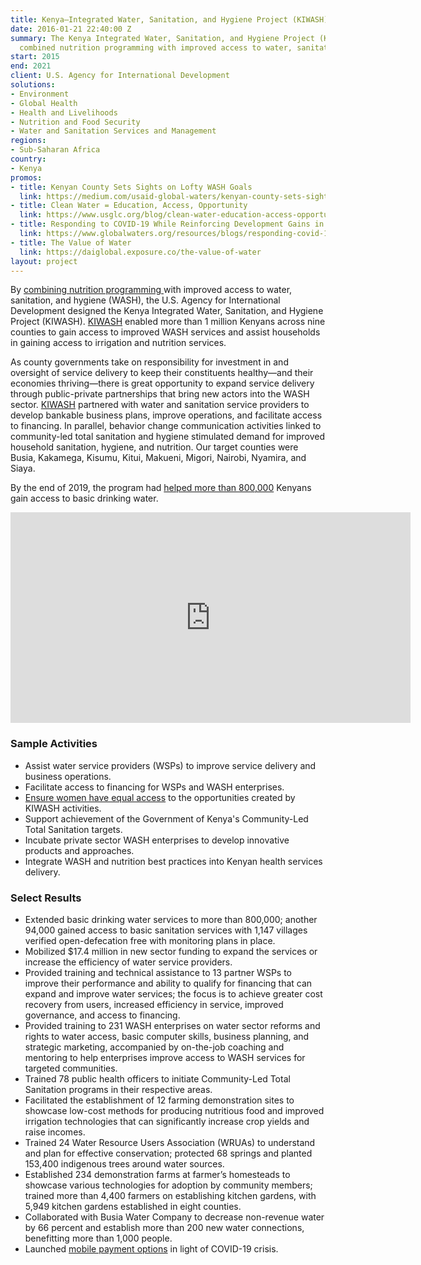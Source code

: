 ```yaml
---
title: Kenya—Integrated Water, Sanitation, and Hygiene Project (KIWASH)
date: 2016-01-21 22:40:00 Z
summary: The Kenya Integrated Water, Sanitation, and Hygiene Project (KIWASH) project
  combined nutrition programming with improved access to water, sanitation, and hygiene.
start: 2015
end: 2021
client: U.S. Agency for International Development
solutions:
- Environment
- Global Health
- Health and Livelihoods
- Nutrition and Food Security
- Water and Sanitation Services and Management
regions:
- Sub-Saharan Africa
country:
- Kenya
promos:
- title: Kenyan County Sets Sights on Lofty WASH Goals
  link: https://medium.com/usaid-global-waters/kenyan-county-sets-sights-on-lofty-wash-goals-958c3c164a0
- title: Clean Water = Education, Access, Opportunity
  link: https://www.usglc.org/blog/clean-water-education-access-opportunity/
- title: Responding to COVID-19 While Reinforcing Development Gains in Kenya
  link: https://www.globalwaters.org/resources/blogs/responding-covid-19-while-reinforcing-development-gains-kenya
- title: The Value of Water
  link: https://daiglobal.exposure.co/the-value-of-water
layout: project
---
```


By [combining nutrition programming ](https://medium.com/usaid-global-waters/tackling-malnutrition-at-every-turn-ff0961ade674#.ff6g4pdvj)with improved access to water, sanitation, and hygiene (WASH), the U.S. Agency for International Development designed the Kenya Integrated Water, Sanitation, and Hygiene Project (KIWASH). [KIWASH](http://www.kiwash.org/) enabled more than 1 million Kenyans across nine counties to gain access to improved WASH services and assist households in gaining access to irrigation and nutrition services.

As county governments take on responsibility for investment in and oversight of service delivery to keep their constituents healthy—and their economies thriving—there is great opportunity to expand service delivery through public-private partnerships that bring new actors into the WASH sector. [KIWASH](https://www.kiwash.org/) partnered with water and sanitation service providers to develop bankable business plans, improve operations, and facilitate access to financing. In parallel, behavior change communication activities linked to community-led total sanitation and hygiene stimulated demand for improved household sanitation, hygiene, and nutrition. Our target counties were Busia, Kakamega, Kisumu, Kitui, Makueni, Migori, Nairobi, Nyamira, and Siaya.

By the end of 2019, the program had [helped more than 800,000](https://www.usglc.org/blog/clean-water-education-access-opportunity/) Kenyans gain access to basic drinking water. 

<iframe src="https://player.vimeo.com/video/226759747" width="640" height="337" frameborder="0" webkitallowfullscreen mozallowfullscreen allowfullscreen></iframe>

### Sample Activities

* Assist water service providers (WSPs) to improve service delivery and business operations.
* Facilitate access to financing for WSPs and WASH enterprises.
* [Ensure women have equal access](http://dai-global-developments.com/articles/placing-women-at-the-center-of-water-supply-management-in-kenya/) to the opportunities created by KIWASH activities.
* Support achievement of the Government of Kenya's Community-Led Total Sanitation targets.
* Incubate private sector WASH enterprises to develop innovative products and approaches.
* Integrate WASH and nutrition best practices into Kenyan health services delivery. 

### Select Results

* Extended basic drinking water services to more than 800,000; another 94,000 gained access to basic sanitation services with 1,147 villages verified open-defecation free with monitoring plans in place.
* Mobilized $17.4 million in new sector funding to expand the services or increase the efficiency of water service providers.
* Provided training and technical assistance to 13 partner WSPs to improve their performance and ability to qualify for financing that can expand and improve water services; the focus is to achieve greater cost recovery from users, increased efficiency in service, improved governance, and access to financing.
* Provided training to 231 WASH enterprises on water sector reforms and rights to water access, basic computer skills, business planning, and strategic marketing, accompanied by on-the-job coaching and mentoring to help enterprises improve access to WASH services for targeted communities.
* Trained 78 public health officers to initiate Community-Led Total Sanitation programs in their respective areas.
* Facilitated the establishment of 12 farming demonstration sites to showcase low-cost methods for producing nutritious food and improved irrigation technologies that can significantly increase crop yields and raise incomes.
* Trained 24 Water Resource Users Association (WRUAs) to understand and plan for effective conservation; protected 68 springs and planted 153,400 indigenous trees around water sources.
* Established 234 demonstration farms at farmer’s homesteads to showcase various technologies for adoption by community members; trained more than 4,400 farmers on establishing kitchen gardens, with 5,949 kitchen gardens established in eight counties.
* Collaborated with Busia Water Company to decrease non-revenue water by 66 percent and establish more than 200 new water connections, benefitting more than 1,000 people. 
* Launched [mobile payment options](https://www.globalwaters.org/resources/blogs/responding-covid-19-while-reinforcing-development-gains-kenya) in light of COVID-19 crisis. 